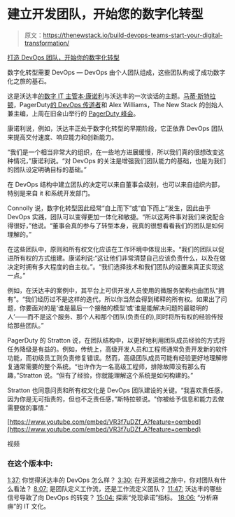 # 建立开发团队，开始您的数字化转型

> 原文：<https://thenewstack.io/build-devops-teams-start-your-digital-transformation/>

[打造 DevOps 团队，开始你的数字化转型](https://thenewstack.simplecast.com/episodes/build-devops-teams-start-your-digital-transformation)

数字化转型需要 DevOps — DevOps 由个人团队组成，这些团队构成了成功数字化之旅的基石。

这是沃达丰[的数字 IT 主管](https://www.vodafone.co.uk/)[本·康诺利](https://www.linkedin.com/in/benconnolly/?originalSubdomain=uk)与沃达丰的一次谈话的主题。[马蒂·斯特拉顿](https://www.linkedin.com/in/mattstratton/)，PagerDuty[的 DevOps 传道者](https://www.pagerduty.com/)和 Alex Williams，The New Stack 的创始人兼主编，上周在旧金山举行的 [PagerDuty 峰会](https://www.pagerduty.com/summit/)。

康诺利说，例如，沃达丰正处于数字化转型的早期阶段，它正依靠 DevOps 团队来提高交付速度、响应能力和创新能力。

“我们是一个相当非常大的组织，在一些地方进展缓慢，所以我们真的很想改变这种情况，”康诺利说。“对 DevOps 的关注是增强我们团队能力的基础，也是为我们的团队设定明确目标的基础。”

在 DevOps 结构中建立团队的决定可以来自董事会级别，也可以来自组织内部，特别是来自 it 和系统开发部门。

Connolly 说，数字化转型因此经常“自上而下”或“自下而上”发生，因此由于 DevOps 实践，团队可以变得更加一体化和敏捷。“所以这两件事对我们来说配合得很好，”他说。“董事会真的参与了转型本身，我真的很想看看我们的团队是如何理解的。”

在这些团队中，原则和所有权文化应该在工作环境中体现出来。“我们的团队以促进所有权的方式组建。康诺利说:“这让他们非常清楚自己应该负责什么，以及在做决定时拥有多大程度的自主权。”。“我们选择技术和我们团队的设置来真正实现这一点。”

例如，在沃达丰的案例中，其平台上可供开发人员使用的微服务架构也由团队“拥有”。“我们经历过不是这样的迭代，所以你当然会得到稀释的所有权。如果出了问题，你要面对的是‘谁是最后一个接触的模型’或‘谁是能解决问题的最聪明的人’——而不是这个服务、那个人和那个团队(负责任的),同时将所有权的经验传授给那些团队。”

PagerDuty 的 Stratton 说，在团队结构中，以更好地利用团队成员经验的方式将任务降级是有益的。例如，传统上，高级开发人员和工程师通常负责开发新的软件功能，而初级员工则负责修复错误。然而，高级团队成员可能有经验更好地理解修复通常需要的整个系统。“也许作为一名高级工程师，排除故障没有那么有趣，”Stratton 说。“但有了经验，你就能理解这个系统是如何构建的。”

Stratton 也同意问责和所有权文化是 DevOps 团队建设的关键。“我喜欢责任感，因为你是无可指责的，但也不乏责任感，”斯特拉顿说。"你被给予信息和能力去做需要做的事情."

[https://www.youtube.com/embed/VR3f7uDZf_A?feature=oembed](https://www.youtube.com/embed/VR3f7uDZf_A?feature=oembed)

视频

### 在这个版本中:

[1:37:](https://thenewstack.simplecast.com/episodes/build-devops-teams-start-your-digital-transformation?t=1:37) 你觉得沃达丰的 DevOps 怎么样？
[3:30:](https://thenewstack.simplecast.com/episodes/build-devops-teams-start-your-digital-transformation?t=3:30) 在开发运维之旅中，你对团队有什么看法？
[8:07:](https://thenewstack.simplecast.com/episodes/build-devops-teams-start-your-digital-transformation?t=8:07) 是团队定义工作流，还是工作流定义团队？
[11:47:](https://thenewstack.simplecast.com/episodes/build-devops-teams-start-your-digital-transformation?t=11:47) 沃达丰的哪些信号导致了向 DevOps 的转变？
[15:04:](https://thenewstack.simplecast.com/episodes/build-devops-teams-start-your-digital-transformation?t=15:04) 探索“兑现承诺”指标。
[18:06:](https://thenewstack.simplecast.com/episodes/build-devops-teams-start-your-digital-transformation?t=18:06) “分析麻痹”的 IT 文化。

<svg xmlns:xlink="http://www.w3.org/1999/xlink" viewBox="0 0 68 31" version="1.1"><title>Group</title> <desc>Created with Sketch.</desc></svg>